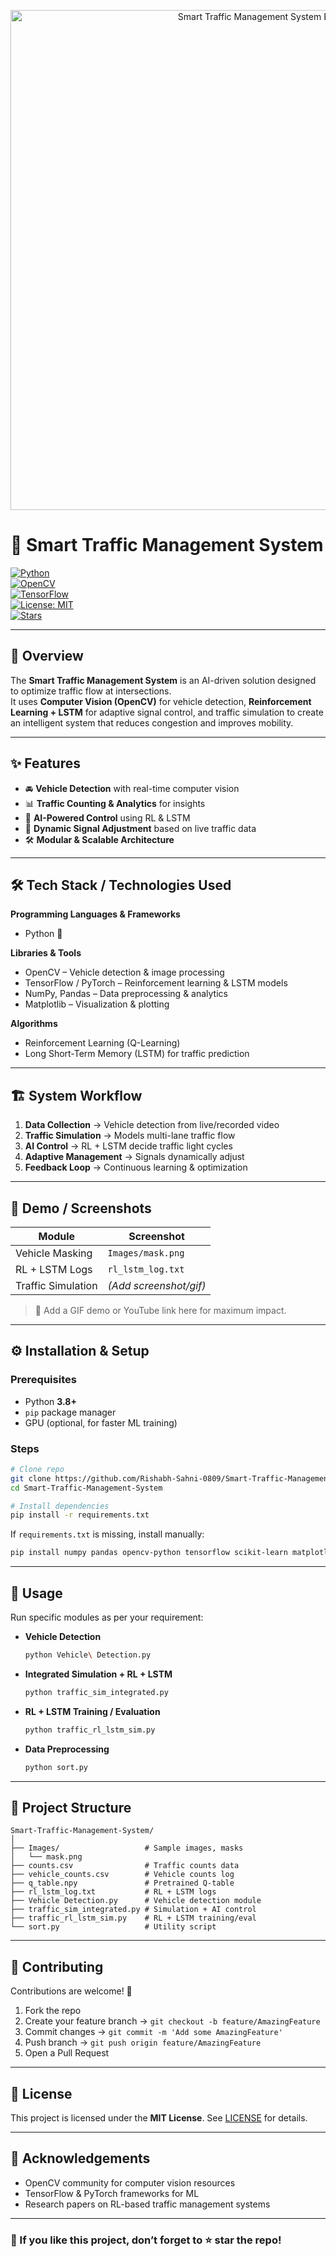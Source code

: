 <p align="center">
  <img src="assets/banner.png" alt="Smart Traffic Management System Banner" width="800"/>
</p>



# 🚦 Smart Traffic Management System  

[![Python](https://img.shields.io/badge/Python-3.8+-blue?logo=python&logoColor=white)](https://www.python.org/)  
[![OpenCV](https://img.shields.io/badge/OpenCV-ComputerVision-green?logo=opencv&logoColor=white)](https://opencv.org/)  
[![TensorFlow](https://img.shields.io/badge/TensorFlow-ML-orange?logo=tensorflow&logoColor=white)](https://www.tensorflow.org/)  
[![License: MIT](https://img.shields.io/badge/License-MIT-yellow.svg)](LICENSE)  
[![Stars](https://img.shields.io/github/stars/Rishabh-Sahni-0809/Smart-Traffic-Management-System.svg)](https://github.com/Rishabh-Sahni-0809/Smart-Traffic-Management-System/stargazers)  

---

## 📖 Overview  

The **Smart Traffic Management System** is an AI-driven solution designed to optimize traffic flow at intersections.  
It uses **Computer Vision (OpenCV)** for vehicle detection, **Reinforcement Learning + LSTM** for adaptive signal control, and traffic simulation to create an intelligent system that reduces congestion and improves mobility.  

---

## ✨ Features  

- 🚘 **Vehicle Detection** with real-time computer vision  
- 📊 **Traffic Counting & Analytics** for insights  
- 🤖 **AI-Powered Control** using RL & LSTM  
- 🔄 **Dynamic Signal Adjustment** based on live traffic data  
- 🛠️ **Modular & Scalable Architecture**  

---

## 🛠️ Tech Stack / Technologies Used  

**Programming Languages & Frameworks**  
- Python 🐍  

**Libraries & Tools**  
- OpenCV – Vehicle detection & image processing  
- TensorFlow / PyTorch – Reinforcement learning & LSTM models  
- NumPy, Pandas – Data preprocessing & analytics  
- Matplotlib – Visualization & plotting  

**Algorithms**  
- Reinforcement Learning (Q-Learning)  
- Long Short-Term Memory (LSTM) for traffic prediction  

---

## 🏗️ System Workflow  

1. **Data Collection** → Vehicle detection from live/recorded video  
2. **Traffic Simulation** → Models multi-lane traffic flow  
3. **AI Control** → RL + LSTM decide traffic light cycles  
4. **Adaptive Management** → Signals dynamically adjust  
5. **Feedback Loop** → Continuous learning & optimization  

---

## 📸 Demo / Screenshots  

| Module              | Screenshot              |
|----------------------|--------------------------|
| Vehicle Masking      | `Images/mask.png`       |
| RL + LSTM Logs       | `rl_lstm_log.txt`       |
| Traffic Simulation   | *(Add screenshot/gif)* |

> 🎥 Add a GIF demo or YouTube link here for maximum impact.  

---

## ⚙️ Installation & Setup  

### Prerequisites  
- Python **3.8+**  
- `pip` package manager  
- GPU (optional, for faster ML training)  

### Steps  

```bash
# Clone repo  
git clone https://github.com/Rishabh-Sahni-0809/Smart-Traffic-Management-System.git  
cd Smart-Traffic-Management-System  

# Install dependencies  
pip install -r requirements.txt
````

If `requirements.txt` is missing, install manually:

```bash
pip install numpy pandas opencv-python tensorflow scikit-learn matplotlib
```

---

## 🚀 Usage

Run specific modules as per your requirement:

* **Vehicle Detection**

  ```bash
  python Vehicle\ Detection.py
  ```

* **Integrated Simulation + RL + LSTM**

  ```bash
  python traffic_sim_integrated.py
  ```

* **RL + LSTM Training / Evaluation**

  ```bash
  python traffic_rl_lstm_sim.py
  ```

* **Data Preprocessing**

  ```bash
  python sort.py
  ```

---

## 📂 Project Structure

```
Smart-Traffic-Management-System/
│
├── Images/                   # Sample images, masks  
│   └── mask.png  
├── counts.csv                # Traffic counts data  
├── vehicle_counts.csv        # Vehicle counts log  
├── q_table.npy               # Pretrained Q-table  
├── rl_lstm_log.txt           # RL + LSTM logs  
├── Vehicle Detection.py      # Vehicle detection module  
├── traffic_sim_integrated.py # Simulation + AI control  
├── traffic_rl_lstm_sim.py    # RL + LSTM training/eval  
└── sort.py                   # Utility script  
```

---

## 🤝 Contributing

Contributions are welcome! 🎉

1. Fork the repo
2. Create your feature branch → `git checkout -b feature/AmazingFeature`
3. Commit changes → `git commit -m 'Add some AmazingFeature'`
4. Push branch → `git push origin feature/AmazingFeature`
5. Open a Pull Request

---

## 📜 License

This project is licensed under the **MIT License**.
See [LICENSE](LICENSE) for details.

---

## 🙏 Acknowledgements

* OpenCV community for computer vision resources
* TensorFlow & PyTorch frameworks for ML
* Research papers on RL-based traffic management systems

---

### 🌟 If you like this project, don’t forget to ⭐ star the repo!

```
```
